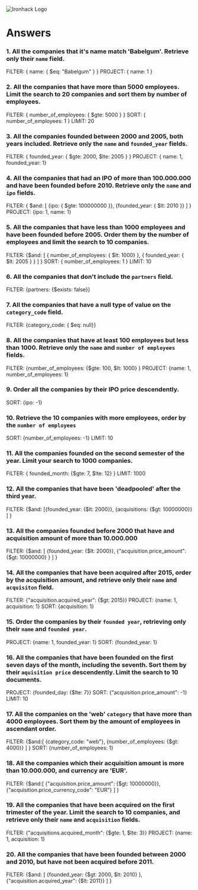 ![Ironhack Logo](https://i.imgur.com/1QgrNNw.png)

# Answers

### 1. All the companies that it's name match 'Babelgum'. Retrieve only their `name` field.
FILTER: { name: { $eq: "Babelgum" } }
PROJECT: { name: 1 }

### 2. All the companies that have more than 5000 employees. Limit the search to 20 companies and sort them by **number of employees**.
FILTER: { number_of_employees: { $gte: 5000 } }
SORT: { number_of_employees: 1 }
LIMIT: 20

### 3. All the companies founded between 2000 and 2005, both years included. Retrieve only the `name` and `founded_year` fields.
FILTER: { founded_year: { $gte: 2000, $lte: 2005 } }
PROJECT: { name: 1, founded_year: 1}

### 4. All the companies that had an IPO of more than 100.000.000 and have been founded before 2010. Retrieve only the `name` and `ipo` fields.
FILTER: { $and: [ {ipo: { $gte: 100000000 }}, {founded_year: { $lt: 2010 }} ] }
PROJECT: {ipo: 1, name: 1}

### 5. All the companies that have less than 1000 employees and have been founded before 2005. Order them by the number of employees and limit the search to 10 companies.
FILTER: {$and: [ { number_of_employees: { $lt: 1000} }, { founded_year: { $lt: 2005 } } ] }
SORT: { number_of_employees: 1 }
LIMIT: 10

### 6. All the companies that don't include the `partners` field.
FILTER: {partners: {$exists: false}}


### 7. All the companies that have a null type of value on the `category_code` field.
FILTER: {category_code: { $eq: null}}

### 8. All the companies that have at least 100 employees but less than 1000. Retrieve only the `name` and `number of employees` fields.
FILTER: {number_of_employees: {$gte: 100, $lt: 1000} }
PROJECT: {name: 1, number_of_employees: 1}

### 9. Order all the companies by their IPO price descendently.
SORT: {ipo: -1}

### 10. Retrieve the 10 companies with more employees, order by the `number of employees`
SORT: {number_of_employees: -1}
LIMIT: 10

### 11. All the companies founded on the second semester of the year. Limit your search to 1000 companies.
FILTER: { founded_month: {$gte: 7, $lte: 12} }
LIMIT: 1000

### 12. All the companies that have been 'deadpooled' after the third year.
FILTER: {$and: [{founded_year: {$lt: 2000}}, {acquisitions: {$gt: 10000000}} ] }


### 13. All the companies founded before 2000 that have and acquisition amount of more than 10.000.000
FILTER: {$and: [ {founded_year: {$lt: 2000}}, {"acquisition.price_amount": {$gt: 10000000} } ] }

### 14. All the companies that have been acquired after 2015, order by the acquisition amount, and retrieve only their `name` and `acquisiton` field.
FILTER: {"acquisition.acquired_year": {$gt: 2015}}
PROJECT: {name: 1, acquisition: 1}
SORT: {acquisition: 1}

### 15. Order the companies by their `founded year`, retrieving only their `name` and `founded year`.
PROJECT: {name: 1, founded_year: 1}
SORT: {founded_year: 1}

### 16. All the companies that have been founded on the first seven days of the month, including the seventh. Sort them by their `aquisition price` descendently. Limit the search to 10 documents.
PROJECT: {founded_day: {$lte: 7}}
SORT: {"acquisition.price_amount": -1}
LIMIT: 10

### 17. All the companies on the 'web' `category` that have more than 4000 employees. Sort them by the amount of employees in ascendant order.
FILTER: {$and:[ {category_code: "web"}, {number_of_employees: {$gt: 4000}} ] }
SORT: {number_of_employees: 1}

### 18. All the companies which their acquisition amount is more than 10.000.000, and currency are 'EUR'.
FILTER: {$and:[ {"acquisition.price_amount": {$gt: 10000000}}, {"acquisition.price_currency_code": "EUR"} ] }

### 19. All the companies that have been acquired on the first trimester of the year. Limit the search to 10 companies, and retrieve only their `name` and `acquisition` fields.
FILTER: {"acquisitions.acquired_month": {$gte: 1, $lte: 3}}
PROJECT: {name: 1, acquisition: 1}

### 20. All the companies that have been founded between 2000 and 2010, but have not been acquired before 2011.
FILTER: {$and: [ {founded_year: {$gt: 2000, $lt: 2010} }, {"acquisition.acquired_year": {$lt: 2011}} ] }